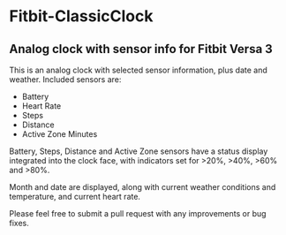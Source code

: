 # Fitbit-ClassicClock
## Analog clock with sensor info for Fitbit Versa 3
This is an analog clock with selected sensor information, plus date and weather. Included sensors are: 
+ Battery
+ Heart Rate
+ Steps
+ Distance
+ Active Zone Minutes

Battery, Steps, Distance and Active Zone sensors have a status display integrated into the clock face, with indicators set for >20%, >40%, >60% and >80%.

Month and date are displayed, along with current weather conditions and temperature, and current heart rate.

Please feel free to submit a pull request with any improvements or bug fixes.